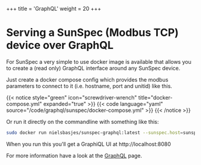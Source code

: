 +++
title = 'GraphQL'
weight = 20
+++
# Serving a SunSpec (Modbus TCP) device over GraphQL
For SunSpec a very simple to use docker image is available that allows you to create a (read only) GraphQL interface around any SunSpec device.

Just create a docker compose config which provides the modbus parameters to connect to it (i.e. hostname, port and unitid) like this.

{{< notice style="green" icon="screwdriver-wrench" title="docker-compose.yml" expanded="true" >}}
{{< code language="yaml" source="/code/graphql/sunspec/docker-compose.yml" >}}
{{< /notice >}}

Or run it directly on the commandline with something like this:
```bash
sudo docker run nielsbasjes/sunspec-graphql:latest --sunspec.host=sunspec.iot.basjes.nl  --sunspec.port=502  --sunspec.unit=126
```

When you run this you'll get a GraphiQL UI at http://localhost:8080

For more information have a look at the [GraphQL](/graphql) page.